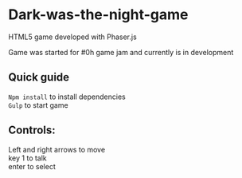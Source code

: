 # Dark-was-the-night-game
<p>HTML5 game developed with Phaser.js</p>
<p>Game was started for #0h game jam and currently is in development</p>

<h2>Quick guide</h2>
<code>Npm install</code> to install dependencies<br>
<code>Gulp</code> to start game

<h2>Controls:</h2>
Left and right arrows to move<br>
key 1 to talk</br>
enter to select</br>
